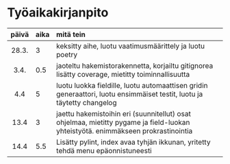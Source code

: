 # Työaikakirjanpito

| päivä | aika | mitä tein  |
| :----:|:-----| :-----|
| 28.3. | 3    | keksitty aihe, luotu vaatimusmäärittely ja luotu poetry|
| 3.4. | 0.5    | jaoteltu hakemistorakennetta, korjailtu gitignorea lisätty coverage, mietitty toiminnallisuutta|
| 4.4 | 5    | luotu luokka fieldille, luotu automaattisen gridin generaattori, luotu ensimmäiset testit, luotu ja täytetty changelog|
| 13.4 | 3    | jaettu hakemistoihin eri (suunnitellut) osat ohjelmaa, mietitty pygame ja field-luokan yhteistyötä. enimmäkseen prokrastinointia|
| 14.4 | 5.5    | Lisätty pylint, index avaa tyhjän ikkunan, yritetty tehdä menu epäonnistuneesti |